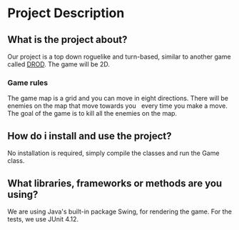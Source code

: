 # Project Description

## What is the project about?
    
Our project is a top down roguelike and turn-based, similar to another game called [DROD](http://caravelgames.com/Articles/Games.html). The game will be 2D.

### Game rules

The game map is a grid and you can move in eight directions. There will be enemies on the map that move towards you   every time you make a move. The goal of the game is to kill all the enemies on the map. 
    
    
## How do i install and use the project?
  
No installation is required, simply compile the classes and run the Game class.
    
## What libraries, frameworks or methods are you using?

We are using Java's built-in package Swing, for rendering the game. For the tests, we use JUnit 4.12.
